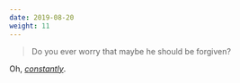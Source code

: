 ```yaml
---
date: 2019-08-20
weight: 11
---
```


> Do you ever worry that maybe he should be forgiven?

Oh, *<a href="/dad/as/a/person" class="pulse">constantly</a>*.
